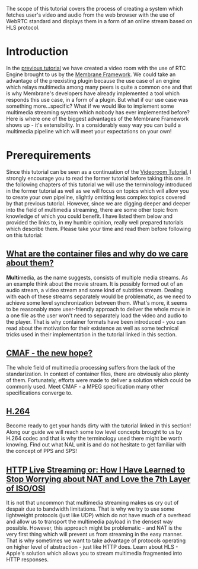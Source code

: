 The scope of this tutorial covers the process of creating a system which fetches user's video and audio from the web browser with the use of WebRTC standard and displays them in a form of an online stream based on HLS protocol.

# Introduction
In the [previous tutorial]() we have created a video room with the use of RTC Engine brought to us by the [Membrane Framework]().
We could take an advantage of the preexisting plugin because the use case of an engine which relays multimedia among many peers is quite a common one and that is why Membrane's developers have already implemented a tool which responds this use case, in a form of a plugin. 
But what if our use case was something more...specific? What if we would like to implement some multimedia streaming system which nobody has ever implemented before?
Here is where one of the biggest advantages of the Membrane Framework shows up - it's extensibility.
In a considerably easy way you can build a multimedia pipeline which will meet your expectations on your own!
# Prerequirements
Since this tutorial can be seen as a continuation of the [Videoroom Tutorial](), I strongly encourage you to read the former tutorial before taking this one. In the following chapters of this tutorial we will use the terminology introduced in the former tutorial as well as we will focus on topics which will allow you to create your own pipeline, slightly omitting less complex topics covered by that previous tutorial.
However, since we are digging deeper and deeper into the field of multimedia streaming, there are some other topic from knowledge of which you could benefit. I have listed them below and provided the links to, in my humble opinion, really well prepared tutorials which describe them. Please take your time and read them before following on this tutorial:

## [What are the container files and why do we care about them?](https://bitmovin.com/container-formats-fun-1/)
**Multi**media, as the name suggests, consists of multiple media streams. As an example think about the movie stream. It is possibly formed out of an audio stream, a video stream and some kind of subtitles stream. Dealing with each of these streams separately would be problematic, as we need to achieve some level synchronization between them. What's more, it seems to be reasonably more user-friendly approach to deliver the whole movie in a one file as the user won't need to separately load the video and audio to the player. That is why container formats have been introduced - you can read about the motivation for their existence as well as some technical tricks used in their implementation in the tutorial linked in this section.

## [CMAF - the new hope?](https://www.wowza.com/blog/what-is-cmaf)
The whole field of multimedia processing suffers from the lack of the standarization. In context of container files, there are obviously also plenty of them. Fortunately, efforts were made to deliver a solution which could be commonly used. Meet CMAF - a MPEG specification many other specifications converge to.

## [H.264](https://doc-kurento.readthedocs.io/en/latest/knowledge/h264.html)
Become ready to get your hands dirty with the tutorial linked in this section! Along our guide we will reach some low level concepts brought to us by H.264 codec and that is why the terminology used there might be worth knowing. Find out what NAL unit is and do not hesitate to get familiar with the concept of PPS and SPS!

## [HTTP Live Streaming or: How I Have Learned to Stop Worrying about NAT and Love the 7th Layer of ISO/OSI](https://www.dacast.com/blog/hls-streaming-protocol/)
It is not that uncommon that multimedia streaming makes us cry out of despair due to bandwidth limitations.
That is why we try to use some lightweight protocols (just like UDP) which do not have much of a overhead and allow us to transport the multimedia payload in the densest way possible. However, this approach might be problematic - and NAT is the very first thing which will prevent us from streaming in the easy manner. That is why sometimes we want to take advantage of protocols operating on higher level of abstraction - just like HTTP does. Learn about HLS - Apple's solution which allows you to stream multimedia fragmented into HTTP responses. 